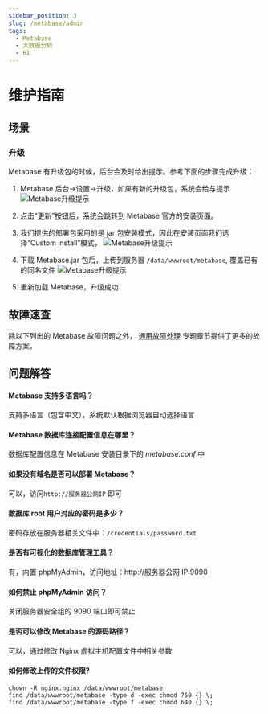 ```yaml
---
sidebar_position: 3
slug: /metabase/admin
tags:
  - Metabase
  - 大数据分析
  - BI
---
```


# 维护指南

## 场景

### 升级

Metabase 有升级包的时候，后台会及时给出提示。参考下面的步骤完成升级：

1. Metabase 后台->设置->升级，如果有新的升级包，系统会给与提示
   ![Metabase升级提示](https://libs.websoft9.com/Websoft9/DocsPicture/zh/metabase/metabase-updatereminder-websoft9.png)

2. 点击“更新”按钮后，系统会跳转到 Metabase 官方的安装页面。
3. 我们提供的部署包采用的是 jar 包安装模式，因此在安装页面我们选择“Custom install”模式，
   ![Metabase升级提示](https://libs.websoft9.com/Websoft9/DocsPicture/zh/metabase/metabase-updatedl-websoft9.png)

4. 下载 Metabase.jar 包后，上传到服务器 `/data/wwwroot/metabase`, 覆盖已有的同名文件
   ![Metabase升级提示](https://libs.websoft9.com/Websoft9/DocsPicture/zh/metabase/metabase-updatereplace-websoft9.png)

5. 重新加载 Metabase，升级成功

## 故障速查

除以下列出的 Metabase 故障问题之外， [通用故障处理](../troubleshooting) 专题章节提供了更多的故障方案。

## 问题解答

#### Metabase 支持多语言吗？

支持多语言（包含中文），系统默认根据浏览器自动选择语言

#### Metabase 数据库连接配置信息在哪里？

数据库配置信息在 Metabase 安装目录下的 _metabase.conf_ 中

#### 如果没有域名是否可以部署 Metabase？

可以，访问`http://服务器公网IP` 即可

#### 数据库 root 用户对应的密码是多少？

密码存放在服务器相关文件中：`/credentials/password.txt`

#### 是否有可视化的数据库管理工具？

有，内置 phpMyAdmin，访问地址：http://服务器公网 IP:9090

#### 如何禁止 phpMyAdmin 访问？

关闭服务器安全组的 9090 端口即可禁止

#### 是否可以修改 Metabase 的源码路径？

可以，通过修改 Nginx 虚拟主机配置文件中相关参数

#### 如何修改上传的文件权限?

```shell
chown -R nginx.nginx /data/wwwroot/metabase
find /data/wwwroot/metabase -type d -exec chmod 750 {} \;
find /data/wwwroot/metabase -type f -exec chmod 640 {} \;
```
